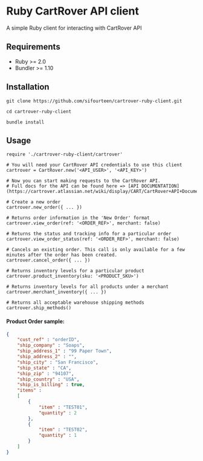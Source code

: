 # Ruby CartRover API client

A simple Ruby client for interacting with CartRover API

## Requirements
* Ruby >= 2.0
* Bundler >= 1.10


## Installation

`git clone https://github.com/sifourteen/cartrover-ruby-client.git` 

`cd cartrover-ruby-client`

`bundle install`

## Usage

```
require './cartrover-ruby-client/cartrover'

# You will need your CartRover API credentials to use this client
cartrover = CartRover.new('<API_USER>', '<API_KEY>')

# Now you can start making requests to the CartRover API.
# Full docs for the API can be found here => [API DOCUMENTATION](https://cartrover.atlassian.net/wiki/display/CART/CartRover+API+Documentation)

# Create a new order
cartrover.new_order({ ... })

# Returns order information in the 'New Order' format
cartrover.view_order(ref: '<ORDER_REF>', merchant: false)

# Returns the status and tracking info for a particular order
cartrover.view_order_status(ref: '<ORDER_REF>', merchant: false)

# Cancels an existing order. This call is only available for a few minutes after the order has been created.
cartrover.cancel_order({ ... })

# Returns inventory levels for a particular product
cartrover.product_inventory(sku: '<PRODUCT_SKU>')

# Returns inventory levels for all products under a merchant
cartrover.merchant_inventory({ ... })

# Returns all acceptable warehouse shipping methods
cartrover.ship_methods()
```

#### Product Order sample:

```json
{
    "cust_ref" : "orderID",
    "ship_company" : "Soaps",
    "ship_address_1" : "99 Paper Town",
    "ship_address_2" : "",
    "ship_city" : "San Francisco",
    "ship_state" : "CA",
    "ship_zip" : "94107",
    "ship_country" : "USA",
    "ship_is_billing" : true,
    "items" : 
    [
        {
            "item" : "TEST01",
            "quantity" : 2
        },
        {
            "item" : "TEST02",
            "quantity" : 1
        }
    ]
}

```